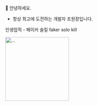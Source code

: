 🫡 안녕하세요.
- 항상 최고에 도전하는 개발자 조원장입니다.

인생업적 - 페이커 솔킬 faker solo kill

<img alt="..." src="http://s1.gifyu.com/images/faker_last_AdobeExpress-1.gif" style="width:200px; height:200px;" />
